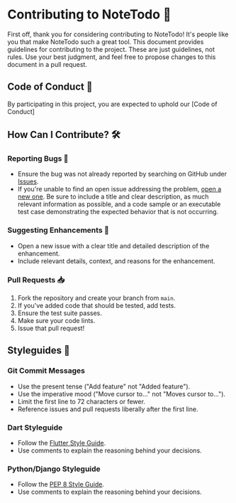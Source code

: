 # Contributing to NoteTodo 🤝

First off, thank you for considering contributing to NoteTodo! It's people like you that make NoteTodo such a great tool. This document provides guidelines for contributing to the project. These are just guidelines, not rules. Use your best judgment, and feel free to propose changes to this document in a pull request.

## Code of Conduct 🌈

By participating in this project, you are expected to uphold our [Code of Conduct]

## How Can I Contribute? 🛠️

### Reporting Bugs 🐞

- Ensure the bug was not already reported by searching on GitHub under [Issues](https://github.com/SalamiTech/note_todo/issues).
- If you're unable to find an open issue addressing the problem, [open a new one](https://github.com/SalamiTech/note_todo/issues/new). Be sure to include a title and clear description, as much relevant information as possible, and a code sample or an executable test case demonstrating the expected behavior that is not occurring.

### Suggesting Enhancements 🌟

- Open a new issue with a clear title and detailed description of the enhancement.
- Include relevant details, context, and reasons for the enhancement.

### Pull Requests 📥

1. Fork the repository and create your branch from `main`.
2. If you've added code that should be tested, add tests.
3. Ensure the test suite passes.
4. Make sure your code lints.
5. Issue that pull request!

## Styleguides 🎨

### Git Commit Messages

- Use the present tense ("Add feature" not "Added feature").
- Use the imperative mood ("Move cursor to..." not "Moves cursor to...").
- Limit the first line to 72 characters or fewer.
- Reference issues and pull requests liberally after the first line.

### Dart Styleguide

- Follow the [Flutter Style Guide](https://flutter.dev/docs/development/accessibility-and-localization/internationalization).
- Use comments to explain the reasoning behind your decisions.

### Python/Django Styleguide

- Follow the [PEP 8 Style Guide](https://www.python.org/dev/peps/pep-0008/).
- Use comments to explain the reasoning behind your decisions.
